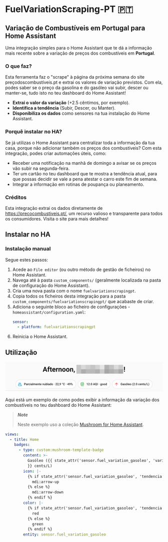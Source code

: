 # FuelVariationScraping-PT 🇵🇹

## Variação de Combustíveis em Portugal para Home Assistant

Uma integração simples para o Home Assistant que te dá a informação mais recente sobre a variação de preços dos combustíveis em **Portugal**.

### O que faz?

Esta ferramenta faz o "scrape" à página da próxima semana do site preçodoscombustíveis.pt e extrai os valores de variação previstos.
Com ela, podes saber se o preço da gasolina e do gasóleo vai subir, descer ou manter-se, tudo isto no teu dashboard do Home Assistant!

- **Extrai o valor da variação** (+2.5 cêntimos, por exemplo).
- **Identifica a tendência** (Subir, Descer, ou Manter).
- **Disponibiliza os dados** como sensores na tua instalação do Home Assistant.

### Porquê instalar no HA?

Se já utilizas o Home Assistant para centralizar toda a informação da tua casa, porque não adicionar também os preços dos combustíveis?
Com esta integração, podes criar automações úteis, como:

- Receber uma notificação na manhã de domingo a avisar se os preços vão subir na segunda-feira.
- Ter um cartão no teu dashboard que te mostra a tendência atual, para que possas decidir se vale a pena atestar o carro este fim de semana.
- Integrar a informação em rotinas de poupança ou planeamento.

### Créditos

Esta integração extrai os dados diretamente de https://precocombustiveis.pt/, um recurso valioso e transparente para todos os consumidores.
Visita o site para mais detalhes!

## Instalar no HA

### Instalação manual

Segue estes passos:

1.  Acede ao `File editor` (ou outro método de gestão de ficheiros) no Home Assistant.
2.  Navega até à pasta `custom_components/` (geralmente localizada na pasta de configuração do Home Assistant).
3.  Cria uma nova pasta com o nome `fuelvariationscrapingpt`.
4.  Copia todos os ficheiros desta integração para a pasta `custom_components/fuelvariationscrapingpt/` que acabaste de criar.
5.  Adiciona o seguinte bloco ao ficheiro de configurações - `homeassistant/configuration.yaml`:
    ```yaml
    sensor:
      - platform: fuelvariationscrapingpt
    ```
6.  Reinicia o Home Assistant.

## Utilização

![Home Assistant Dashboard Example](./assets/fuelvariationscraping-pt-dashboard-example.png)

Aqui está um exemplo de como podes exibir a informação da variação dos combustíveis no teu dashboard do Home Assistant:

> ***Note***
> 
> Neste exemplo uso a coleção [Mushroom for Home Assistant](https://github.com/piitaya/lovelace-mushroom/tree/main).

```yaml
views:
  - title: Home
    badges:
      - type: custom:mushroom-template-badge
        content: >-
          Gasóleo ({{ state_attr('sensor.fuel_variation_gasoleo', 'variacao_cent_litro')
          }} cents/L)
        icon: |-
          {% if state_attr('sensor.fuel_variation_gasoleo', 'tendencia') =='sobe' %}
            mdi:arrow-up
          {% else %}
            mdi:arrow-down
          {% endif %}
        color: |-
          {% if state_attr('sensor.fuel_variation_gasoleo', 'tendencia') =='sobe' %}
            red
          {% else %}
            green
          {% endif %}
        entity: sensor.fuel_variation_gasoleo
```

